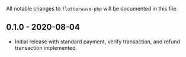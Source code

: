 All notable changes to ``flutterwave-php`` will be documented in this file.

## 0.1.0 - 2020-08-04

- Initial release with standard payment, verify transaction, and refund transaction implemented.
